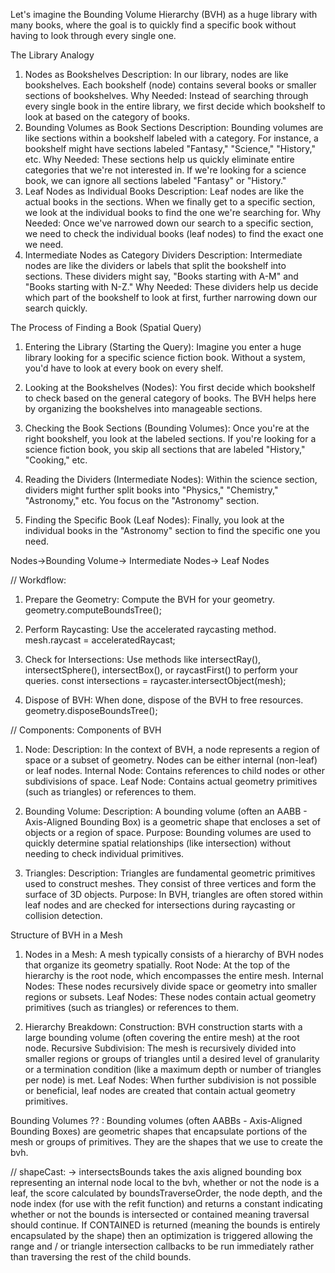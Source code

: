 Let's imagine the Bounding Volume Hierarchy (BVH) as a huge library with many books, where the goal is to quickly find a specific book without having to look through every single one.

The Library Analogy
1. Nodes as Bookshelves
Description: In our library, nodes are like bookshelves. Each bookshelf (node) contains several books or smaller sections of bookshelves.
Why Needed: Instead of searching through every single book in the entire library, we first decide which bookshelf to look at based on the category of books.
2. Bounding Volumes as Book Sections
Description: Bounding volumes are like sections within a bookshelf labeled with a category. For instance, a bookshelf might have sections labeled "Fantasy," "Science," "History," etc.
Why Needed: These sections help us quickly eliminate entire categories that we're not interested in. If we're looking for a science book, we can ignore all sections labeled "Fantasy" or "History."
3. Leaf Nodes as Individual Books
Description: Leaf nodes are like the actual books in the sections. When we finally get to a specific section, we look at the individual books to find the one we're searching for.
Why Needed: Once we've narrowed down our search to a specific section, we need to check the individual books (leaf nodes) to find the exact one we need.
4. Intermediate Nodes as Category Dividers
Description: Intermediate nodes are like the dividers or labels that split the bookshelf into sections. These dividers might say, "Books starting with A-M" and "Books starting with N-Z."
Why Needed: These dividers help us decide which part of the bookshelf to look at first, further narrowing down our search quickly.





The Process of Finding a Book (Spatial Query)
1. Entering the Library (Starting the Query):
Imagine you enter a huge library looking for a specific science fiction book. Without a system, you'd have to look at every book on every shelf.

2. Looking at the Bookshelves (Nodes):
You first decide which bookshelf to check based on the general category of books. The BVH helps here by organizing the bookshelves into manageable sections.

3. Checking the Book Sections (Bounding Volumes):
Once you're at the right bookshelf, you look at the labeled sections. If you're looking for a science fiction book, you skip all sections that are labeled "History," "Cooking," etc.

4. Reading the Dividers (Intermediate Nodes):
Within the science section, dividers might further split books into "Physics," "Chemistry," "Astronomy," etc. You focus on the "Astronomy" section.

5. Finding the Specific Book (Leaf Nodes):
Finally, you look at the individual books in the "Astronomy" section to find the specific one you need.



Nodes->Bounding Volume-> Intermediate Nodes-> Leaf Nodes



// Workdflow:
1. Prepare the Geometry:
Compute the BVH for your geometry.
geometry.computeBoundsTree();

2. Perform Raycasting:
Use the accelerated raycasting method.
mesh.raycast = acceleratedRaycast;

3. Check for Intersections:
Use methods like intersectRay(), intersectSphere(), intersectBox(), or raycastFirst() to perform your queries.
const intersections = raycaster.intersectObject(mesh);

4. Dispose of BVH:
When done, dispose of the BVH to free resources.
geometry.disposeBoundsTree();


// Components:
Components of BVH
1. Node:
Description: In the context of BVH, a node represents a region of space or a subset of geometry. Nodes can be either internal (non-leaf) or leaf nodes.
Internal Node: Contains references to child nodes or other subdivisions of space.
Leaf Node: Contains actual geometry primitives (such as triangles) or references to them.

2. Bounding Volume:
Description: A bounding volume (often an AABB - Axis-Aligned Bounding Box) is a geometric shape that encloses a set of objects or a region of space.
Purpose: Bounding volumes are used to quickly determine spatial relationships (like intersection) without needing to check individual primitives.

3. Triangles:
Description: Triangles are fundamental geometric primitives used to construct meshes. They consist of three vertices and form the surface of 3D objects.
Purpose: In BVH, triangles are often stored within leaf nodes and are checked for intersections during raycasting or collision detection.


Structure of BVH in a Mesh
1. Nodes in a Mesh:
A mesh typically consists of a hierarchy of BVH nodes that organize its geometry spatially.
Root Node: At the top of the hierarchy is the root node, which encompasses the entire mesh.
Internal Nodes: These nodes recursively divide space or geometry into smaller regions or subsets.
Leaf Nodes: These nodes contain actual geometry primitives (such as triangles) or references to them.

2. Hierarchy Breakdown:
Construction: BVH construction starts with a large bounding volume (often covering the entire mesh) at the root node.
Recursive Subdivision: The mesh is recursively divided into smaller regions or groups of triangles until a desired level of granularity or a termination condition (like a maximum depth or number of triangles per node) is met.
Leaf Nodes: When further subdivision is not possible or beneficial, leaf nodes are created that contain actual geometry primitives.

Bounding Volumes ?? : Bounding volumes (often AABBs - Axis-Aligned Bounding Boxes) are geometric shapes that encapsulate portions of the mesh or groups of primitives.
They are the shapes that we use to create the bvh.



// shapeCast:
-> intersectsBounds takes the axis aligned bounding box representing an internal node local to the bvh, whether or not the node is a leaf, the score calculated by boundsTraverseOrder, the node depth, and the node index (for use with the refit function) and returns a constant indicating whether or not the bounds is intersected or contained meaning traversal should continue. If CONTAINED is returned (meaning the bounds is entirely encapsulated by the shape) then an optimization is triggered allowing the range and / or triangle intersection callbacks to be run immediately rather than traversing the rest of the child bounds.

